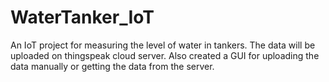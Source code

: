 # WaterTanker_IoT
An IoT project for measuring the level of water in tankers.
The data will be uploaded on thingspeak cloud server.
Also created a GUI for uploading the data manually or getting the data from the server.
